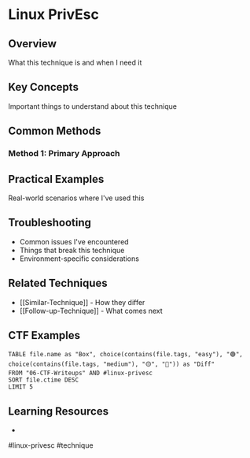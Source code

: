 # Linux PrivEsc

## Overview

What this technique is and when I need it

## Key Concepts

Important things to understand about this technique

## Common Methods

### Method 1: Primary Approach

[TODO]: [[find]]



## Practical Examples

Real-world scenarios where I've used this

## Troubleshooting

- Common issues I've encountered
- Things that break this technique
- Environment-specific considerations

## Related Techniques

- [[Similar-Technique]] - How they differ
- [[Follow-up-Technique]] - What comes next

## CTF Examples

```dataview
TABLE file.name as "Box", choice(contains(file.tags, "easy"), "🟢", choice(contains(file.tags, "medium"), "🟡", "🔴")) as "Diff"
FROM "06-CTF-Writeups" AND #linux-privesc
SORT file.ctime DESC
LIMIT 5
```

## Learning Resources

- 

#linux-privesc #technique